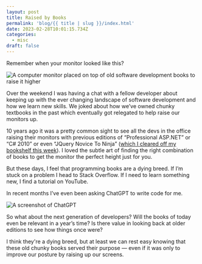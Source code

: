 ```yaml
---
layout: post
title: Raised by Books
permalink: 'blog/{{ title | slug }}/index.html'
date: 2023-02-28T10:01:15.734Z
categories:
  - misc
draft: false
---
```

Remember when your monitor looked like this?

![A computer monitor placed on top of old software development books to raise it higher](/assets/images/uploads/9c6c8562-1294-4ed6-8e34-60ef36439ae5_2048x1536.webp "Photo taken from Jonas Bonér")

Over the weekend I was having a chat with a fellow developer about keeping up with the ever changing landscape of software development and how we learn new skills. We joked about how we’ve owned chunky textbooks in the past which eventually got relegated to help raise our monitors up. 

10 years ago it was a pretty common sight to see all the devs in the office raising their monitors with previous editions of “Professional ASP.NET” or “C# 2010” or even “JQuery Novice To Ninja” ([which I cleared off my bookshelf this week](https://twitter.com/ajaykarwal/status/1630256989899988994)). I loved the subtle art of finding the right combination of books to get the monitor the perfect height just for you.

But these days, I feel that programming books are a dying breed. If I’m stuck on a problem I head to Stack Overflow. If I need to learn something new, I find a tutorial on YouTube. 

In recent months I’ve even been asking ChatGPT to write code for me.

![A screenshot of ChatGPT](/assets/images/uploads/9589edb8-951a-48e2-8b18-83971e704ab0_1003x631.webp "A small function I recently needed which I didn’t have time to spend thinking about.")

So what about the next generation of developers? Will the books of today even be relevant in a year’s time? Is there value in looking back at older editions to see how things once were?

I﻿ think they're a dying breed, but a﻿t least we can rest easy knowing that these old chunky books served their purpose — even if it was only to improve our posture by raising up our screens.
